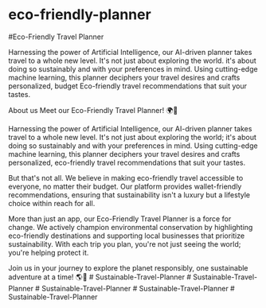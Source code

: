 # eco-friendly-planner

#Eco-Friendly Travel Planner


Harnessing the power of Artificial Intelligence, our AI-driven planner takes travel to a whole new level. It's not just about exploring the world.
it's about doing so sustainably and with your preferences in mind. 
Using cutting-edge machine learning, this planner deciphers your travel desires and crafts personalized, budget Eco-friendly travel recommendations that suit your tastes.



About us
Meet our Eco-Friendly Travel Planner! 🌍🌿

Harnessing the power of Artificial Intelligence, our AI-driven planner takes travel to a whole new level. It's not just about exploring the world; it's about doing so sustainably and with your preferences in mind. Using cutting-edge machine learning, this planner deciphers your travel desires and crafts personalized, eco-friendly travel recommendations that suit your tastes.

But that's not all. We believe in making eco-friendly travel accessible to everyone, no matter their budget. Our platform provides wallet-friendly recommendations, ensuring that sustainability isn't a luxury but a lifestyle choice within reach for all.

More than just an app, our Eco-Friendly Travel Planner is a force for change. We actively champion environmental conservation by highlighting eco-friendly destinations and supporting local businesses that prioritize sustainability. With each trip you plan, you're not just seeing the world; you're helping protect it.

Join us in your journey to explore the planet responsibly, one sustainable adventure at a time! 🌎💚
#   S u s t a i n a b l e - T r a v e l - P l a n n e r  
 #   S u s t a i n a b l e - T r a v e l - P l a n n e r  
 #   S u s t a i n a b l e - T r a v e l - P l a n n e r  
 #   S u s t a i n a b l e - T r a v e l - P l a n n e r  
 #   S u s t a i n a b l e - T r a v e l - P l a n n e r  
 